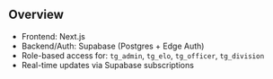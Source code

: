 ## Overview
- Frontend: Next.js
- Backend/Auth: Supabase (Postgres + Edge Auth)
- Role-based access for: `tg_admin`, `tg_elo`, `tg_officer`, `tg_division`
- Real-time updates via Supabase subscriptions